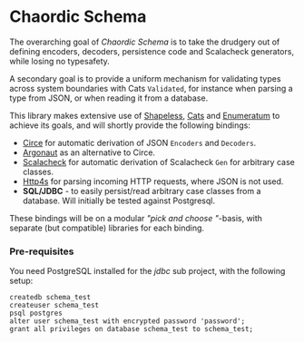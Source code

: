 # Chaordic Schema
The overarching goal of _Chaordic Schema_ is to take the drudgery out of defining encoders, decoders, persistence code and Scalacheck generators,
while losing no typesafety.

A secondary goal is to provide a uniform mechanism for validating types across system boundaries with Cats `Validated`, for instance when parsing a type from JSON, or when reading it from a database.

This library makes extensive use of [Shapeless](https://github.com/milessabin/shapeless), [Cats](https://github.com/typelevel/cats) and [Enumeratum](https://github.com/lloydmeta/enumeratum) to achieve its goals, and will shortly provide the following bindings:

* [Circe](https://github.com/circe/circe) for automatic derivation of JSON `Encoders` and `Decoders`.
* [Argonaut](http://argonaut.io/) as an alternative to Circe.
* [Scalacheck](https://www.scalacheck.org/) for automatic derivation of Scalacheck `Gen` for arbitrary case classes.
* [Http4s](http://http4s.org/) for parsing incoming HTTP requests, where JSON is not used.
* **SQL/JDBC** - to easily persist/read arbitrary case classes from a database. Will initially be tested against Postgresql.

These bindings will be on a modular _"pick and choose "_-basis, with separate (but compatible) libraries for each binding.

### Pre-requisites
You need PostgreSQL installed for the _jdbc_ sub project, with the following setup:

    createdb schema_test
    createuser schema_test
    psql postgres
    alter user schema_test with encrypted password 'password';
    grant all privileges on database schema_test to schema_test;